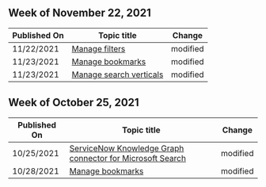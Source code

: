 <!-- This file is generated automatically each week. Changes made to this file will be overwritten.-->



## Week of November 22, 2021


| Published On |Topic title | Change |
|------|------------|--------|
| 11/22/2021 | [Manage  filters](/MicrosoftSearch/custom-filters) | modified |
| 11/23/2021 | [Manage bookmarks](/MicrosoftSearch/manage-bookmarks) | modified |
| 11/23/2021 | [Manage search verticals](/MicrosoftSearch/manage-verticals) | modified |


## Week of October 25, 2021


| Published On |Topic title | Change |
|------|------------|--------|
| 10/25/2021 | [ServiceNow Knowledge Graph connector for Microsoft Search](/MicrosoftSearch/servicenow-knowledge-connector) | modified |
| 10/28/2021 | [Manage bookmarks](/MicrosoftSearch/manage-bookmarks) | modified |
